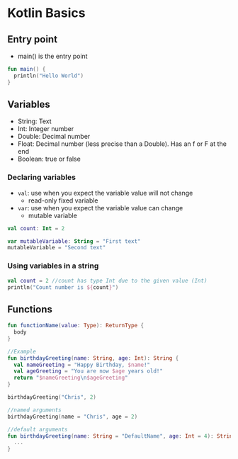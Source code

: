 # Kotlin Basics

## Entry point

- main() is the entry point

```kotlin
fun main() {
  println("Hello World")
}
```

## Variables

- String: Text
- Int: Integer number
- Double: Decimal number
- Float: Decimal number (less precise than a Double). Has an f or F at the end
- Boolean: true or false

### Declaring variables

- `val`: use when you expect the variable value will not change
  - read-only fixed variable
- `var`: use when you expect the variable value can change
  - mutable variable

```kotlin
val count: Int = 2

var mutableVariable: String = "First text"
mutableVariable = "Second text"
```

### Using variables in a string

```kotlin
val count = 2 //count has type Int due to the given value (Int)
println("Count number is ${count}")
```

## Functions

```kotlin
fun functionName(value: Type): ReturnType {
  body
}

//Example
fun birthdayGreeting(name: String, age: Int): String {
  val nameGreeting = "Happy Birthday, $name!"
  val ageGreeting = "You are now $age years old!"
  return "$nameGreeting\n$ageGreeting"
}

birthdayGreeting("Chris", 2)

//named arguments
birthdayGreeting(name = "Chris", age = 2)

//default arguments
fun birthdayGreeting(name: String = "DefaultName", age: Int = 4): String {
  ...
}
```
